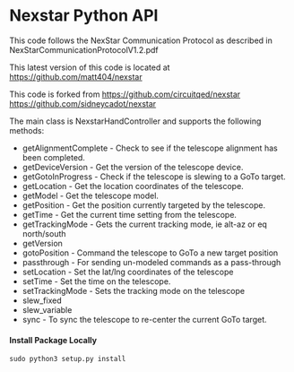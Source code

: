 # Nexstar Python API

This code follows the NexStar Communication Protocol as described in NexStarCommunicationProtocolV1.2.pdf

This latest version of this code is located at https://github.com/matt404/nexstar

This code is forked from 
https://github.com/circuitqed/nexstar
https://github.com/sidneycadot/nexstar

The main class is NexstarHandController and supports the following methods:

* getAlignmentComplete - Check to see if the telescope alignment has been completed.
* getDeviceVersion - Get the version of the telescope device.
* getGotoInProgress - Check if the telescope is slewing to a GoTo target.
* getLocation - Get the location coordinates of the telescope.
* getModel - Get the telescope model.
* getPosition - Get the position currently targeted by the telescope.
* getTime - Get the current time setting from the telescope.
* getTrackingMode - Gets the current tracking mode, ie alt-az or eq north/south
* getVersion
* gotoPosition - Command the telescope to GoTo a new target position
* passthrough - For sending un-modeled commands as a pass-through
* setLocation - Set the lat/lng coordinates of the telescope
* setTime - Set the time on the telescope.
* setTrackingMode - Sets the tracking mode on the telescope
* slew_fixed
* slew_variable
* sync - To sync the telescope to re-center the current GoTo target.

#### Install Package Locally

```shell
sudo python3 setup.py install
```
